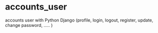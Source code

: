 # accounts_user
accounts user with Python Django (profile, login, logout, register, update, change password, ..... )
